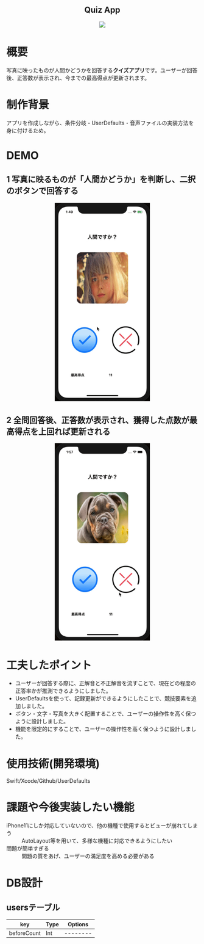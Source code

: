 <h2 align="center">Quiz App</h2>

<p align="center">
  <img src="https://i.gyazo.com/f1f0cd633d3337218e5ebd0be8ce9bca.png" width="250px;"/>
</p>

# 概要
写真に映ったものが人間かどうかを回答する**クイズアプリ**です。ユーザーが回答後、正答数が表示され、今までの最高得点が更新されます。

# 制作背景
アプリを作成しながら、条件分岐・UserDefaults・音声ファイルの実装方法を身に付けるため。

# DEMO
## 1 写真に映るものが「人間かどうか」を判断し、二択のボタンで回答する

<p align="center">
  <img src="a04315c3f491d48be9e0d794019ecae6.gif" width="250px;"/>
</p>

## 2 全問回答後、正答数が表示され、獲得した点数が最高得点を上回れば更新される

<p align="center">
  <img src="4dbbbbf39eaabeb5be869492b54c9f7b.gif" width="250px;"/>
</p>

# 工夫したポイント
- ユーザーが回答する際に、正解音と不正解音を流すことで、現在どの程度の正答率かが推測できるようにしました。
- UserDefaultsを使って、記録更新ができるようにしたことで、競技要素を追加しました。
- ボタン・文字・写真を大きく配置することで、ユーザーの操作性を高く保つように設計しました。
- 機能を限定的にすることで、ユーザーの操作性を高く保つように設計しました。

# 使用技術(開発環境)
Swift/Xcode/Github/UserDefaults

# 課題や今後実装したい機能
<dl>
  <dt>iPhone11にしか対応していないので、他の機種で使用するとビューが崩れてしまう</dt>
  <dd>AutoLayout等を用いて、多様な機種に対応できるようにしたい</dd>
  <dt>問題が簡単すぎる</dt>
  <dd>問題の質をあげ、ユーザーの満足度を高める必要がある</dd>
</dl>

# DB設計

## usersテーブル

|key|Type|Options|
|------|----|-------|
|beforeCount|Int|--------|

